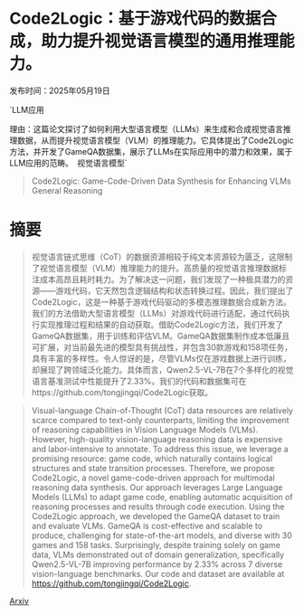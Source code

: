 # Code2Logic：基于游戏代码的数据合成，助力提升视觉语言模型的通用推理能力。

发布时间：2025年05月19日

`LLM应用

理由：这篇论文探讨了如何利用大型语言模型（LLMs）来生成和合成视觉语言推理数据，从而提升视觉语言模型（VLM）的推理能力。它具体提出了Code2Logic方法，并开发了GameQA数据集，展示了LLMs在实际应用中的潜力和效果，属于LLM应用的范畴。` `视觉语言模型`

> Code2Logic: Game-Code-Driven Data Synthesis for Enhancing VLMs General Reasoning

# 摘要

> 视觉语言链式思维（CoT）的数据资源相较于纯文本资源较为匮乏，这限制了视觉语言模型（VLM）推理能力的提升。高质量的视觉语言推理数据标注成本高昂且耗时耗力。为了解决这一问题，我们发现了一种极具潜力的资源——游戏代码，它天然包含逻辑结构和状态转换过程。因此，我们提出了Code2Logic，这是一种基于游戏代码驱动的多模态推理数据合成新方法。我们的方法借助大型语言模型（LLMs）对游戏代码进行适配，通过代码执行实现推理过程和结果的自动获取。借助Code2Logic方法，我们开发了GameQA数据集，用于训练和评估VLM。GameQA数据集制作成本低廉且可扩展，对当前最先进的模型具有挑战性，并包含30款游戏和158项任务，具有丰富的多样性。令人惊讶的是，尽管VLMs仅在游戏数据上进行训练，却展现了跨领域泛化能力。具体而言，Qwen2.5-VL-7B在7个多样化的视觉语言基准测试中性能提升了2.33%。我们的代码和数据集可在https://github.com/tongjingqi/Code2Logic获取。

> Visual-language Chain-of-Thought (CoT) data resources are relatively scarce compared to text-only counterparts, limiting the improvement of reasoning capabilities in Vision Language Models (VLMs). However, high-quality vision-language reasoning data is expensive and labor-intensive to annotate. To address this issue, we leverage a promising resource: game code, which naturally contains logical structures and state transition processes. Therefore, we propose Code2Logic, a novel game-code-driven approach for multimodal reasoning data synthesis. Our approach leverages Large Language Models (LLMs) to adapt game code, enabling automatic acquisition of reasoning processes and results through code execution. Using the Code2Logic approach, we developed the GameQA dataset to train and evaluate VLMs. GameQA is cost-effective and scalable to produce, challenging for state-of-the-art models, and diverse with 30 games and 158 tasks. Surprisingly, despite training solely on game data, VLMs demonstrated out of domain generalization, specifically Qwen2.5-VL-7B improving performance by 2.33\% across 7 diverse vision-language benchmarks. Our code and dataset are available at https://github.com/tongjingqi/Code2Logic.

[Arxiv](https://arxiv.org/abs/2505.13886)